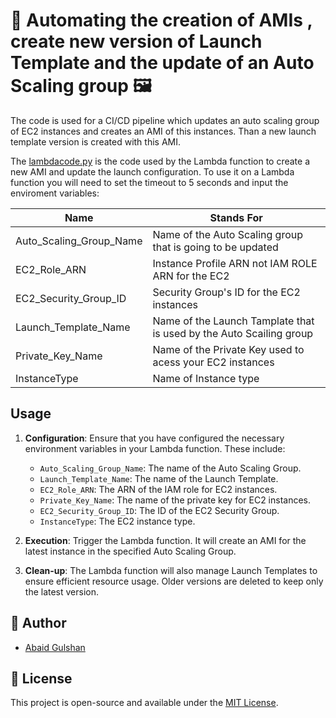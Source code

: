 # 🚀 Automating the creation of AMIs , create new version of Launch Template and the update of an Auto Scaling group 🖼️

The code is used for a CI/CD pipeline which updates an auto scaling group of EC2 instances and creates an AMI of this instances. Than a new launch template version is created with this AMI.


The [lambdacode.py](/lambdacode.py) is the code used by the Lambda function to create a new AMI and update the launch configuration.
To use it on a Lambda function you will need to set the timeout to 5 seconds and input the enviroment variables:

|Name|Stands For|
|----|-----|
|Auto_Scaling_Group_Name|Name of the Auto Scaling group that is going to be updated|
|EC2_Role_ARN|Instance Profile ARN not IAM ROLE ARN for the EC2|
|EC2_Security_Group_ID|Security Group's ID for the EC2 instances|
|Launch_Template_Name|Name of the Launch Tamplate that is used by the Auto Scailing group|
|Private_Key_Name|Name of the Private Key used to acess your EC2 instances|
|InstanceType|Name of Instance type |


## Usage

1. **Configuration**: Ensure that you have configured the necessary environment variables in your Lambda function. These include:
   - `Auto_Scaling_Group_Name`: The name of the Auto Scaling Group.
   - `Launch_Template_Name`: The name of the Launch Template.
   - `EC2_Role_ARN`: The ARN of the IAM role for EC2 instances.
   - `Private_Key_Name`: The name of the private key for EC2 instances.
   - `EC2_Security_Group_ID`: The ID of the EC2 Security Group.
   - `InstanceType`: The EC2 instance type.

2. **Execution**: Trigger the Lambda function. It will create an AMI for the latest instance in the specified Auto Scaling Group.

3. **Clean-up**: The Lambda function will also manage Launch Templates to ensure efficient resource usage. Older versions are deleted to keep only the latest version.
## 👤 Author

- [Abaid Gulshan](https://github.com/abaidgulshan)

## 📃 License

This project is open-source and available under the [MIT License](LICENSE).
